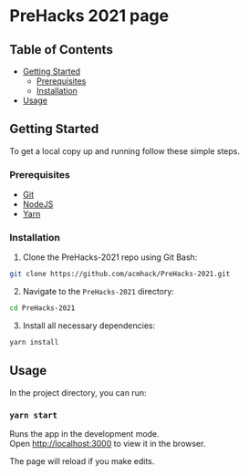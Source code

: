 # PreHacks 2021 page



## Table of Contents

* [Getting Started](#getting-started)
  * [Prerequisites](#prerequisites)
  * [Installation](#installation)
* [Usage](#usage)


<!-- GETTING STARTED -->
## Getting Started

To get a local copy up and running follow these simple steps.

### Prerequisites
+ [Git](https://git-scm.com/download/)
+ [NodeJS](https://nodejs.org/en/)
+ [Yarn](https://yarnpkg.com/)

### Installation
 
1. Clone the PreHacks-2021 repo using Git Bash:
```sh
git clone https://github.com/acmhack/PreHacks-2021.git
```

2. Navigate to the `PreHacks-2021` directory:
```sh
cd PreHacks-2021
```

3. Install all necessary dependencies:
```sh
yarn install
```

<!-- USAGE EXAMPLES -->
## Usage

In the project directory, you can run:

### `yarn start`

Runs the app in the development mode.<br /> Open
[http://localhost:3000](http://localhost:3000) to view it in the browser.

The page will reload if you make edits.
